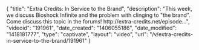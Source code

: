 {
    "title": "Extra Credits: In Service to the Brand",
    "description": "This week, we discuss Bioshock Infinite and the problem with clinging to \"the brand\". Come discuss this topic in the forums! http:\/\/extra-credits.net\/episode...",
    "videoid": "191961",
    "date_created": "1406055186",
    "date_modified": "1418181777",
    "type": "captivate",
    "layout": "video",
    "url": "\/v\/extra-credits-in-service-to-the-brand\/191961"
}